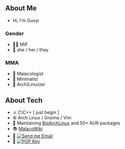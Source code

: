 ## About Me

- Hi, I’m Guoyi

### **Gender**

- :rainbow_flag: MtF
- :girl: she / her / they

### **MMA**

- :snail: Malacologist
- :white_heart: Minimalist
- :penguin: Arch(Linux)er


## About Tech

- :crossed_swords: C\C++ [ just begin ]
- :gear: Arch Linux / Gnome / Vim 
- :dna: Maintaining [BioArchLinux](https://github.com/BioArchLinux) and 50+ AUR packages
- :books: [MalacoWiki](https://wiki.malacology.net/)
- :email: [![Send me Email](https://img.shields.io/static/v1?label=email&message=guoyizhang@malacology.net&color=blue&style=flat-square)](mailto:guoyizhang@malacology.net)
- :key: [![PGP Key](https://img.shields.io/static/v1?label=PGP&message=B1F96021DB62254D&color=blue&style=flat-square)](https://keys.openpgp.org/search?q=892EBC7DC392DFF9C9C03F1D15F4180E73787863)

<!---
starsareintherose/starsareintherose is a ✨ special ✨ repository because its `README.md` (this file) appears on your GitHub profile.
You can click the Preview link to take a look at your changes.
--->

